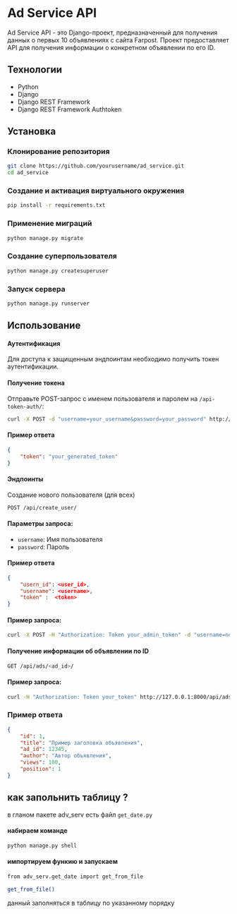 # Ad Service API

Ad Service API - это Django-проект, предназначенный для получения данных о первых 10 объявлениях с сайта Farpost. Проект предоставляет API для получения информации о конкретном объявлении по его ID.

## Технологии

- Python
- Django
- Django REST Framework
- Django REST Framework Authtoken

## Установка

### Клонирование репозитория

```bash
git clone https://github.com/yourusername/ad_service.git
cd ad_service
````
### Создание и активация виртуального окружения
```bash
pip install -r requirements.txt
```
### Применение миграций
```bash
python manage.py migrate
```
### Создание суперпользователя
```bash
python manage.py createsuperuser
```

### Запуск сервера
```bash
python manage.py runserver
```
## Использование

#### Аутентификация
Для доступа к защищенным эндпоинтам необходимо получить токен аутентификации.

#### Получение токена
Отправьте POST-запрос с именем пользователя и паролем на  `/api-token-auth/`:
```bash
curl -X POST -d "username=your_username&password=your_password" http://127.0.0.1:8000/api-token-auth/
```
#### Пример ответа
```json
{
    "token": "your_generated_token"
}
```
#### Эндпоинты
Создание нового пользователя (для всех)

```bash
POST /api/create_user/
```
#### Параметры запроса:
* `username`: Имя пользователя
* `password`: Пароль

#### Пример ответа 
```json 
{
    "usern_id": <user_id>,
    "username": <username>,
    "token" :  <token> 
}
```
#### Пример запроса:
```bash
curl -X POST -H "Authorization: Token your_admin_token" -d "username=new_user&password=new_password" http://127.0.0.1:8000/api/create_user/

```
#### Получение информации об объявлении по ID
```bash
GET /api/ads/<ad_id>/
```
#### Пример запроса:
```bash
curl -H "Authorization: Token your_token" http://127.0.0.1:8000/api/ads/1/
```
### Пример ответа
```json 
{
    "id": 1,
    "title": "Пример заголовка объявления",
    "ad_id": 12345,
    "author": "Автор объявления",
    "views": 100,
    "position": 1
}
```

## как запольнить таблицу ?
в гланом пакете adv_serv есть файл   `get_date.py`
#### набираем команде 
```bash
python manage.py shell
```
#### импортируем функию и запускаем
```bash
from adv_serv.get_date import get_from_file

get_from_file() 
```
данный заполняться в таблицу по указанному порядку 



